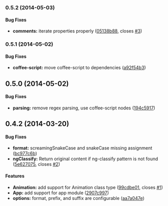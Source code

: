 <a name="0.5.2"></a>
### 0.5.2  (2014-05-03)


#### Bug Fixes

* **comments:** iterate properties properly ([05138b88](https://github.com/CaryLandholt/ng-classify/commit/05138b88432b0266dcd40a07bece8e5426475953), closes [#3](https://github.com/CaryLandholt/ng-classify/issues/3))


<a name="0.5.1"></a>
### 0.5.1  (2014-05-02)


#### Bug Fixes

* **coffee-script:** move coffee-script to dependencies ([a92f54b3](https://github.com/CaryLandholt/ng-classify/commit/a92f54b3fe696250f5807d2b8165a41241418f4a))


<a name="0.5.0"></a>
## 0.5.0  (2014-05-02)


#### Bug Fixes

* **parsing:** remove regex parsing, use coffee-script nodes ([194c5917](https://github.com/CaryLandholt/ng-classify/commit/194c5917b83b3f485d22ef6292797f58d9624fbd))


<a name="0.4.2"></a>
## 0.4.2  (2014-03-20)


#### Bug Fixes

* **format:** screamingSnakeCase and snakeCase missing assignment ([bc977c6b](https://github.com/CaryLandholt/ng-classify/commit/bc977c6b0a95b4ab92e4454db01ddf073a0b4e14))
* **ngClassify:** Return original content if ng-classify pattern is not found ([5e627075](https://github.com/CaryLandholt/ng-classify/commit/5e62707556306788b57d0a6dd2a42090f5c43ced), closes [#2](https://github.com/CaryLandholt/ng-classify/issues/2))


#### Features

* **Animation:** add support for Animation class type ([99cdbe01](https://github.com/CaryLandholt/ng-classify/commit/99cdbe01c974ea4f64d146697390a507535eaae7), closes [#1](https://github.com/CaryLandholt/ng-classify/issues/1))
* **App:** add support for app module ([2907c997](https://github.com/CaryLandholt/ng-classify/commit/2907c99704e85de92c5e96586c588265ca465c55))
* **options:** format, prefix, and suffix are configurable ([aa7a047e](https://github.com/CaryLandholt/ng-classify/commit/aa7a047e2b4a1666d5f67f83991b63bce1cb1d0c))